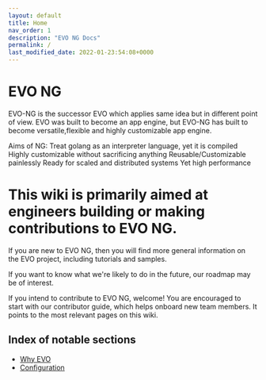 ```yaml
---
layout: default
title: Home
nav_order: 1
description: "EVO NG Docs"
permalink: /
last_modified_date: 2022-01-23:54:08+0000
---
```


# EVO NG

EVO-NG is the successor EVO which applies same idea but in different point of view. EVO was built to become an app engine, but EVO-NG has built to become versatile,flexible and highly customizable app engine.

Aims of NG:
Treat golang as an interpreter language, yet it is compiled
Highly customizable without sacrificing anything
Reusable/Customizable painlessly
Ready for scaled and distributed systems
Yet high performance

# This wiki is primarily aimed at engineers building or making contributions to EVO NG.

If you are new to EVO NG, then you will find more general information on the EVO project, including tutorials and samples.

If you want to know what we're likely to do in the future, our roadmap may be of interest.

If you intend to contribute to EVO NG, welcome! You are encouraged to start with our contributor guide, which helps onboard new team members. It points to the most relevant pages on this wiki.

## Index of notable sections

- [Why EVO](https://getevo.github.io/evo-ng/docs/why-evo/)
- [Configuration](https://getevo.github.io/evo-ng/docs/configuration/)
